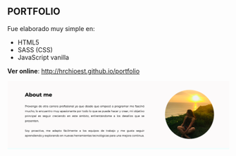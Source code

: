 ## PORTFOLIO

Fue elaborado muy simple en:

- HTML5
- SASS (CSS)
- JavaScript vanilla

**Ver online**: http://hrchioest.github.io/portfolio


![pag](https://raw.githubusercontent.com/hrchioest/portfolio/master/public/img/projects/scremshot-about.png)
